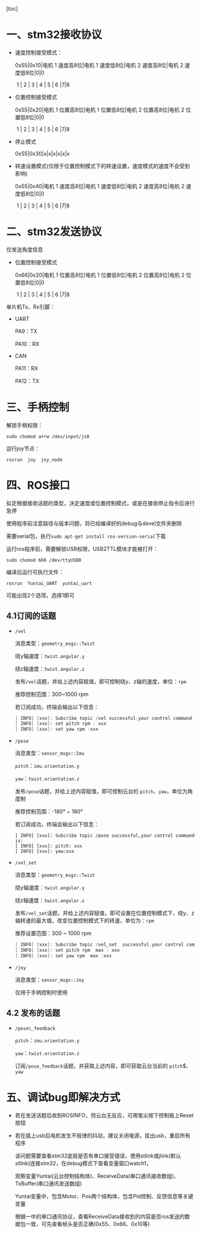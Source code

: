 [toc]

# 一、stm32接收协议

- 速度控制接受模式：

  0x55|0x10|电机 1 速度高8位|电机 1 速度低8位|电机 2 速度高8位|电机 2 速度低8位|0|0

  ​    1   |   2   |                  3         |                    4        |                    5       |                         6  |7|8    

- 位置控制接受模式

  0x55|0x20|电机 1 位置高8位|电机 1 位置低8位|电机 2 位置高8位|电机 2 位置低8位|0|0

  ​    1   |   2   |                  3         |                    4        |                    5       |                         6  |7|8    

- 停止模式

  0x55|0x30|x|x|x|x|x|x
  
- 转速设置模式(仅限于位置控制模式下的转速设置，速度模式的速度不会受到影响)

  0x55|0x40|电机 1 速度高8位|电机 1 速度低8位|电机 2 速度高8位|电机 2 速度低8位|0|0

  ​    1   |   2   |                  3         |                    4        |                    5       |                         6  |7|8    



# 二、stm32发送协议

仅发送角度信息

- 位置控制接受模式

  0x66|0x20|电机 1 位置高8位|电机 1 位置低8位|电机 2 位置高8位|电机 2 位置低8位|0|0

  ​    1   |   2   |                  3         |                    4        |                    5       |                         6  |7|8   

 

单片机Tx、Rx引脚：

- UART

  PA9：TX

  PA10：RX

- CAN

  PA11：RX

  PA12：TX

   

# 三、手柄控制

解锁手柄权限：

`sudo chomod a+rw /dev/input/js0`

运行joy节点：

`rosrun  joy  joy_node`



# 四、ROS接口

拟定根据接收话题的类型，决定速度或位置控制模式，或是在接收停止指令后进行急停

使用程序前注意路径与版本问题，将已经编译好的debug与devel文件夹删除

需要serial包，执行`sudo apt-get install ros-version-serial`下载

运行ros程序前，需要解锁USB权限，USB2TTL模块才能被打开：

`sudo chomod 666 /dev/ttyUSB0`

编译后运行可执行文件：

`rosrun  Yuntai_UART  yuntai_uart`

可能出现2个选项，选择1即可



## 4.1订阅的话题

- `/vel​`

  消息类型：`geometry_msgs::Twist`

  绕y轴速度：`twist.angular.y`

  绕z轴速度：`twist.angular.z`

  发布`/vel`话题，并给上述内容赋值，即可控制绕y、z轴的速度，单位：`rpm`

  推荐控制范围：300~1000 rpm

  若订阅成功，终端会输出以下信息：

  ```c++
  [ INFO] [xxx]: Subcribe topic /vel successful,your control command is:
  [ INFO] [xxx]: set pitch rpm : xxx
  [ INFO] [xxx]: set yaw rpm :xxx
  ```

- `/pose​`

  消息类型：`sensor_msgs::Imu`

  `pitch​`：`imu.orientation.y`

  `yaw​`：`twist.orientation.z`

  发布`/pose`话题，并给上述内容赋值，即可控制云台的 `pitch`、`yaw​`，单位为角度制

  推荐控制范围：-180° ~ 180°

  若订阅成功，终端会输出以下信息：

  ```
  [ INFO] [xxx]: Subcribe topic /pose successful,your control command is:
  [ INFO] [xxx]: pitch: xxx
  [ INFO] [xxx]: yaw:xxx
  ```

- `/vel_set`

  消息类型：`geometry_msgs::Twist`

  绕y轴速度：`twist.angular.y`

  绕z轴速度：`twist.angular.z`

  发布`/vel_set`话题，并给上述内容赋值，即可设置在位置控制模式下，绕y、z轴转速的最大值，改变位置控制模式下的转速，单位为：`rpm`

  推荐设置范围：300 ~ 1000 rpm

  ```c++
  [ INFO] [xxx]: Subcribe topic /vel_set  successful,your control command is:
  [ INFO] [xxx]: set pitch rpm  max : xxx
  [ INFO] [xxx]: set yaw rpm  max :xxx
  ```

  

- `/joy​`

  消息类型：`sensor_msgs::Joy`

  仅用于手柄控制时使用



## 4.2 发布的话题

- `/pose\_feedback​`

  `pitch`：`imu.orientation.y`

  `yaw​`：`twist.orientation.z`

  订阅`/pose_feedback`话题，并获取上述内容，即可获取云台当前的 `pitch`$、`yaw`



# 五、调试bug即解决方式

- 若在发送话题后收到ROSINFO，但云台无反应，可用笔尖按下控制板上Reset按钮

- 若在插上usb后电机发生不规律的抖动，建议关闭电源，拔出usb，重启所有程序

  该问题需要查看stm32底层是否有串口接受错误，使用stlink或jlink(默认stlink)连接stm32，在debug模式下查看变量窗口watch1，

  观察变量Yuntai(云台控制结构体)、ReceiveData(串口通讯接收数组)、TxBuffer(串口通讯发送数组)

  Yuntai变量中，包含Motor、Pos两个结构体，包含Pid控制、反馈信息等关键变量

  根据一中的串口通讯协议，查看ReceiveData接收到的内容是否ros发送的数据包一致，可先查看帧头是否正确(0x55、0x66、0x10等)

  

